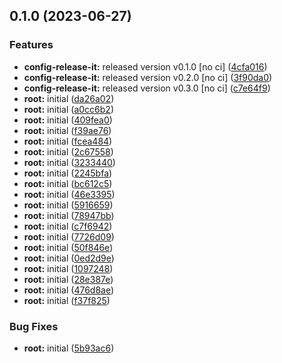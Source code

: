 

## 0.1.0 (2023-06-27)


### Features

* **config-release-it:** released version v0.1.0 [no ci] ([4cfa016](https://github.com/thejaswitricon/turbo/commit/4cfa0168b7dab9ec94268d73944dded44132fbdf))
* **config-release-it:** released version v0.2.0 [no ci] ([3f90da0](https://github.com/thejaswitricon/turbo/commit/3f90da09cf3ad274b3bd844e0ddf4baa6ee2a5f7))
* **config-release-it:** released version v0.3.0 [no ci] ([c7e64f9](https://github.com/thejaswitricon/turbo/commit/c7e64f9fce12cbda13c0692640056f0383a00ee6))
* **root:** initial ([da26a02](https://github.com/thejaswitricon/turbo/commit/da26a029c3a9806829ef9610a290a0beb8d27a2e))
* **root:** initial ([a0cc6b2](https://github.com/thejaswitricon/turbo/commit/a0cc6b20fe2d69b12e0e4b3e9403d834a668e5fe))
* **root:** initial ([409fea0](https://github.com/thejaswitricon/turbo/commit/409fea0466ba4826594128a4fe6916caa74cd791))
* **root:** initial ([f39ae76](https://github.com/thejaswitricon/turbo/commit/f39ae7683800990a73ccac9de712ac1702782343))
* **root:** initial ([fcea484](https://github.com/thejaswitricon/turbo/commit/fcea484a1caa6d25938e0e2e66aed2aefb742ff9))
* **root:** initial ([2c67558](https://github.com/thejaswitricon/turbo/commit/2c67558a0b5acca7d2da6a61731814fe58c99703))
* **root:** initial ([3233440](https://github.com/thejaswitricon/turbo/commit/3233440f08899b0a29862f7a96b204022fa33e3d))
* **root:** initial ([2245bfa](https://github.com/thejaswitricon/turbo/commit/2245bfa56fe20874df89117f4d4a954adb27f1a8))
* **root:** initial ([bc612c5](https://github.com/thejaswitricon/turbo/commit/bc612c54b8b161b60692ecfb567a9eaa9f7b2a5e))
* **root:** initial ([46e3395](https://github.com/thejaswitricon/turbo/commit/46e3395b7e28801c147da97e960dfd8a6f544556))
* **root:** initial ([5916659](https://github.com/thejaswitricon/turbo/commit/59166593bbee4503ba0e3555cfbec89acfbcb514))
* **root:** initial ([78947bb](https://github.com/thejaswitricon/turbo/commit/78947bbd658ab00894a73387c38ae8c79cec971e))
* **root:** initial ([c7f6942](https://github.com/thejaswitricon/turbo/commit/c7f69423de7b2f185a9502b68a2526e1a5f7b93f))
* **root:** initial ([7726d09](https://github.com/thejaswitricon/turbo/commit/7726d0980240296b2600f61d5aa67888db2a9c94))
* **root:** initial ([50f846e](https://github.com/thejaswitricon/turbo/commit/50f846e508d846febc260f65c78d2abb008e2645))
* **root:** initial ([0ed2d9e](https://github.com/thejaswitricon/turbo/commit/0ed2d9ef1fb3ae350a741165bb77c605ce47a512))
* **root:** initial ([1097248](https://github.com/thejaswitricon/turbo/commit/109724801fb88bff07039fd3d1ff157f0e8c122c))
* **root:** initial ([28e387e](https://github.com/thejaswitricon/turbo/commit/28e387e23553e9091c1f836f1a71dbd498614bbe))
* **root:** initial ([476d8ae](https://github.com/thejaswitricon/turbo/commit/476d8ae2975ec5be3c1990a518f17b22e69e11b3))
* **root:** initial ([f37f825](https://github.com/thejaswitricon/turbo/commit/f37f8254339ff149b296f1e4b86e3afef576a547))


### Bug Fixes

* **root:** initial ([5b93ac6](https://github.com/thejaswitricon/turbo/commit/5b93ac6b62cfc3795998c68cfc5aea5afe349a3d))